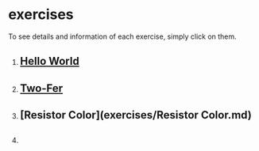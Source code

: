 # exercises

To see details and information of each exercise, simply click on them.

1. ## [Hello World](exercises/HelloWorld.md)

2. ## [Two-Fer](exercises/TwoFer.md)

3. ## [Resistor Color](exercises/Resistor Color.md)

4. ## 
